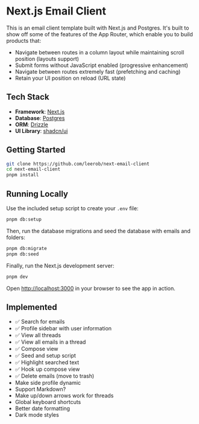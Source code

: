# Next.js Email Client

This is an email client template built with Next.js and Postgres. It's built to show off some of the features of the App Router, which enable you to build products that:

- Navigate between routes in a column layout while maintaining scroll position (layouts support)
- Submit forms without JavaScript enabled (progressive enhancement)
- Navigate between routes extremely fast (prefetching and caching)
- Retain your UI position on reload (URL state)

## Tech Stack

- **Framework**: [Next.js](https://nextjs.org/)
- **Database**: [Postgres](https://www.postgresql.org/)
- **ORM**: [Drizzle](https://orm.drizzle.team/)
- **UI Library**: [shadcn/ui](https://ui.shadcn.com/)

## Getting Started

```bash
git clone https://github.com/leerob/next-email-client
cd next-email-client
pnpm install
```

## Running Locally

Use the included setup script to create your `.env` file:

```bash
pnpm db:setup
```

Then, run the database migrations and seed the database with emails and folders:

```bash
pnpm db:migrate
pnpm db:seed
```

Finally, run the Next.js development server:

```bash
pnpm dev
```

Open [http://localhost:3000](http://localhost:3000) in your browser to see the app in action.

## Implemented

- ✅ Search for emails
- ✅ Profile sidebar with user information
- ✅ View all threads
- ✅ View all emails in a thread
- ✅ Compose view
- ✅ Seed and setup script
- ✅ Highlight searched text
- ✅ Hook up compose view
- ✅ Delete emails (move to trash)
- Make side profile dynamic
- Support Markdown?
- Make up/down arrows work for threads
- Global keyboard shortcuts
- Better date formatting
- Dark mode styles
